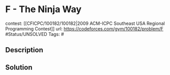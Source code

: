 # F - The Ninja Way

contest: [[CFICPC/100182/100182|2009 ACM-ICPC Southeast USA Regional Programming Contest]]
url: https://codeforces.com/gym/100182/problem/F
#Status/UNSOLVED
Tags: #

## Description

## Solution


